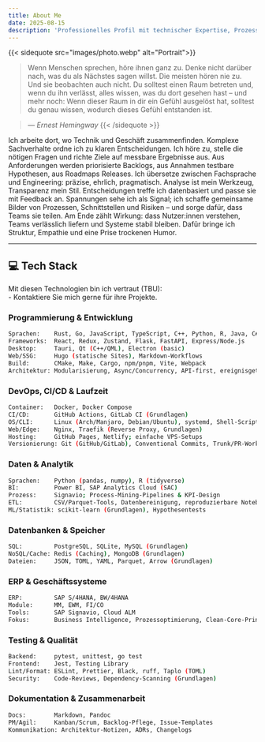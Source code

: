 ```yaml
---
title: About Me
date: 2025-08-15
description: 'Professionelles Profil mit technischer Expertise, Prozessfokus und Motivation'
---
```

{{< sidequote src="images/photo.webp" alt="Portrait">}}
> Wenn Menschen sprechen, höre ihnen ganz zu. Denke nicht darüber nach, was du als Nächstes sagen willst. Die meisten hören nie zu. Und sie beobachten auch nicht. Du solltest einen Raum betreten und, wenn du ihn verlässt, alles wissen, was du dort gesehen hast – und mehr noch: Wenn dieser Raum in dir ein Gefühl ausgelöst hat, solltest du genau wissen, wodurch dieses Gefühl entstanden ist.

> — <cite>Ernest Hemingway </cite>
{{< /sidequote >}}

 
Ich arbeite dort, wo Technik und Geschäft zusammenfinden. Komplexe Sachverhalte ordne ich zu klaren Entscheidungen. Ich höre zu, stelle die nötigen Fragen und richte Ziele auf messbare Ergebnisse aus. Aus Anforderungen werden priorisierte Backlogs, aus Annahmen testbare Hypothesen, aus Roadmaps Releases. Ich übersetze zwischen Fachsprache und Engineering: präzise, ehrlich, pragmatisch. Analyse ist mein Werkzeug, Transparenz mein Stil. Entscheidungen treffe ich datenbasiert und passe sie mit Feedback an. Spannungen sehe ich als Signal; ich schaffe gemeinsame Bilder von Prozessen, Schnittstellen und Risiken – und sorge dafür, dass Teams sie teilen. Am Ende zählt Wirkung: dass Nutzer:innen verstehen, Teams verlässlich liefern und Systeme stabil bleiben. Dafür bringe ich Struktur, Empathie und eine Prise trockenen Humor.

---

## 💻 Tech Stack
Mit diesen Technologien bin ich vertraut (TBU): <br>- Kontaktiere Sie mich gerne für ihre Projekte.

### Programmierung & Entwicklung
```bash
Sprachen:    Rust, Go, JavaScript, TypeScript, C++, Python, R, Java, C#, PHP, Bash
Frameworks:  React, Redux, Zustand, Flask, FastAPI, Express/Node.js
Desktop:     Tauri, Qt (C++/QML), Electron (basic)
Web/SSG:     Hugo (statische Sites), Markdown-Workflows
Build:       CMake, Make, Cargo, npm/pnpm, Vite, Webpack
Architektur: Modularisierung, Async/Concurrency, API-first, ereignisgetrieben (Grundlagen)

```

### DevOps, CI/CD & Laufzeit
```bash
Container:   Docker, Docker Compose
CI/CD:       GitHub Actions, GitLab CI (Grundlagen)
OS/CLI:      Linux (Arch/Manjaro, Debian/Ubuntu), systemd, Shell-Scripting
Web/Edge:    Nginx, Traefik (Reverse Proxy, Grundlagen)
Hosting:     GitHub Pages, Netlify; einfache VPS-Setups
Versionierung: Git (GitHub/GitLab), Conventional Commits, Trunk/PR-Workflows
```

### Daten & Analytik    
```bash
Sprachen:    Python (pandas, numpy), R (tidyverse)
BI:          Power BI, SAP Analytics Cloud (SAC)
Prozess:     Signavio; Process-Mining-Pipelines & KPI-Design
ETL:         CSV/Parquet-Tools, Datenbereinigung, reproduzierbare Notebooks
ML/Statistik: scikit-learn (Grundlagen), Hypothesentests
```

### Datenbanken & Speicher
```bash
SQL:         PostgreSQL, SQLite, MySQL (Grundlagen)
NoSQL/Cache: Redis (Caching), MongoDB (Grundlagen)
Dateien:     JSON, TOML, YAML, Parquet, Arrow (Grundlagen)
```
### ERP & Geschäftssysteme
```bash
ERP:         SAP S/4HANA, BW/4HANA
Module:      MM, EWM, FI/CO
Tools:       SAP Signavio, Cloud ALM
Fokus:       Business Intelligence, Prozessoptimierung, Clean-Core-Prinzipien
```

### Testing & Qualität
```bash
Backend:     pytest, unittest, go test
Frontend:    Jest, Testing Library
Lint/Format: ESLint, Prettier, Black, ruff, Taplo (TOML)
Security:    Code-Reviews, Dependency-Scanning (Grundlagen)
```

### Dokumentation & Zusammenarbeit
```bash
Docs:        Markdown, Pandoc
PM/Agil:     Kanban/Scrum, Backlog-Pflege, Issue-Templates
Kommunikation: Architektur-Notizen, ADRs, Changelogs
```
